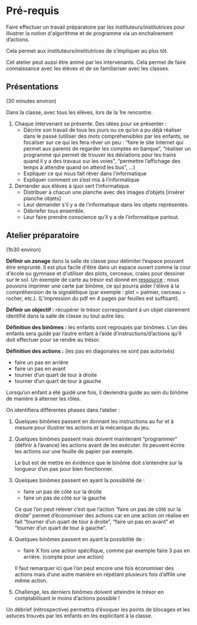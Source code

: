 # Pré-requis

Faire effectuer un travail préparatoire par les instituteurs/institutrices pour illustrer la notion d'algorithme et de programme via un enchaînement d’actions.

Cela permet aux instituteurs/institutrices de s’impliquer au plus tôt.

Cet atelier peut aussi être animé par les intervenants. Cela permet de faire connaissance avec les élèves et de se familiariser avec les classes.

## Présentations
(30 minutes environ)

Dans la classe, avec tous les élèves, lors de la 1re rencontre.

1. Chaque intervenant se présente. Des idées pour se présenter :
    - Décrire son travail de tous les jours ou ce qu’on a pu déjà réaliser dans le passé (utiliser des mots compréhensibles par les enfants, se focaliser sur ce qui les fera rêver un peu : “faire le site Internet qui permet aux parents de regarder les comptes en banque”, “réaliser un programme qui permet de trouver les déviations pour les trains quand il y a des travaux sur les voies”, “permettre l’affichage des temps à attendre quand on attend les bus”, …)
    - Expliquer ce qui nous fait rêver dans l’informatique
    - Expliquer comment on s’est mis à l’informatique
2. Demander aux élèves à quoi sert l’informatique.
    - Distribuer à chacun une planche avec des images d’objets [insérer planche objets]
    - Leur demander s’il y a de l’informatique dans les objets représentés.
    - Débriefer tous ensemble.
    - Leur faire prendre conscience qu’il y a de l’informatique partout.


## Atelier préparatoire
(1h30 environ)

**Définir un zonage** dans la salle de classe pour délimiter l’espace pouvant être emprunté. Il est plus facile d'être dans un espace ouvert comme la cour d'école ou gymnase et d'utiliser des plots, cerceaux, craies pour dessiner sur le sol. Un exemple de carte au trésor est donné en [ressource](../assets/CM1M_Treasure_map.pdf) ; nous pouvons imprimer une carte par binôme, ce qui pourra aider l'élève à la compréhension de la signalétique (par exemple : plot = palmier, cerceau = rocher, etc.). (L'impression du pdf en 4 pages par feuilles est suffisant).

**Définir un objectif :** récupérer le trésor correspondant à un objet clairement identifié dans la salle de classe ou tout autre lieu.

**Définition des binômes :** les enfants sont regroupés par binômes. L’un des enfants sera guidé par l’autre enfant à l’aide d’instructions/d’actions qu’il doit effectuer pour se rendre au trésor.

**Définition des actions :** (les pas en diagonales ne sont pas autorisés)

- faire un pas en arrière
- faire un pas en avant
- tourner d’un quart de tour à droite
- tourner d’un quart de tour à gauche

Lorsqu’un enfant a été guidé une fois, il deviendra guide au sein du binôme de manière à alterner les rôles.

On identifiera différentes phases dans l’atelier :

1. Quelques binômes passent en donnant les instructions au fur et à mesure pour illustrer les actions et la mécanique du jeu.

2. Quelques binômes passent mais doivent maintenant “programmer” (définir à l’avance) les actions avant de les exécuter. Ils peuvent écrire les actions sur une feuille de papier par exemple.

    Le but est de mettre en évidence que le binôme doit s’entendre sur la longueur d’un pas pour bien fonctionner.

3. Quelques binômes passent en ayant la possibilité de :

    - faire un pas de côté sur la droite
    - faire un pas de côté sur la gauche

    Ce que l’on peut relever c’est que l’action “faire un pas de côté sur la droite” permet d’économiser des actions car en une action on réalise en fait “tourner d’un quart de tour à droite”, “faire un pas en avant” et “tourner d’un quart de tour à gauche”.

4. Quelques binômes passent en ayant la possibilité de :

    - faire X fois une action spécifique, comme par exemple faire 3 pas en arrière. (compte pour une action)

    Il faut remarquer ici que l’on peut encore une fois économiser des actions mais d’une autre manière en répétant plusieurs fois d’affilé une même action.

5. Challenge, les derniers binômes doivent atteindre le trésor en comptabilisant le moins d’actions possible !

Un débrief (rétrospective) permettra d’évoquer les points de blocages et les astuces trouvés par les enfants en les explicitant à la classe.